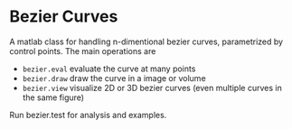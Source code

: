 Bezier Curves
=============

A matlab class for handling n-dimentional bezier curves, parametrized by control points. 
The main operations are 
- `bezier.eval` evaluate the curve at many points
- `bezier.draw` draw the curve in a image or volume
- `bezier.view` visualize 2D or 3D bezier curves (even multiple curves in the same figure)

Run bezier.test for analysis and examples.
